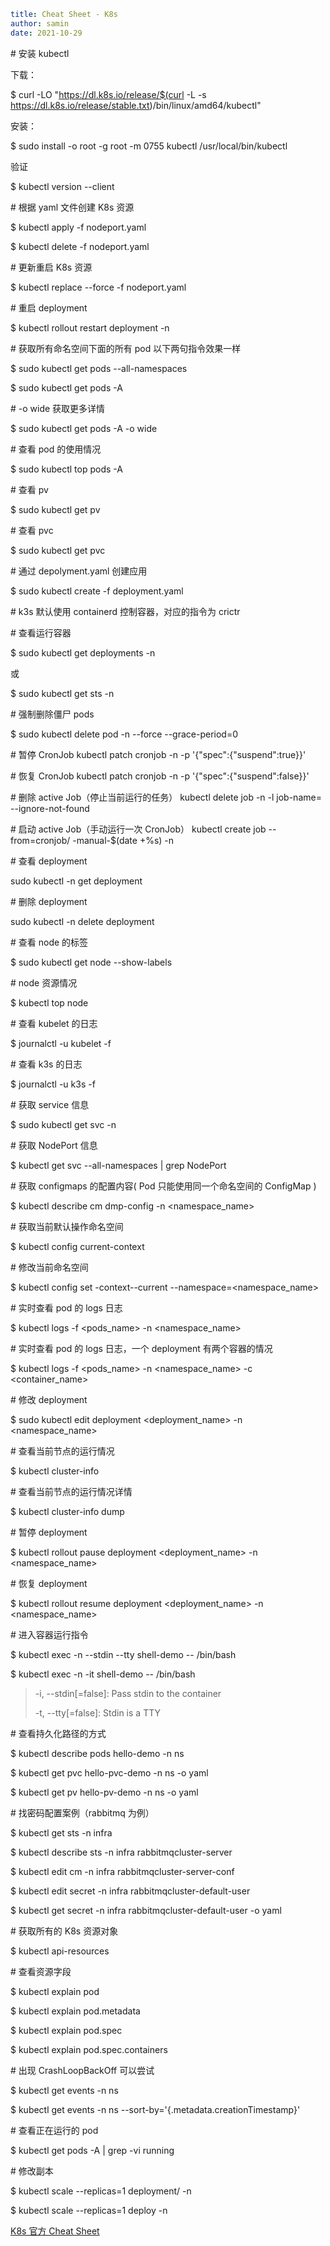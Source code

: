 ```yaml
title: Cheat Sheet - K8s
author: samin
date: 2021-10-29
```

\# 安装 kubectl

下载：

$ curl -LO "https://dl.k8s.io/release/$(curl -L -s https://dl.k8s.io/release/stable.txt)/bin/linux/amd64/kubectl"

安装：

$ sudo install -o root -g root -m 0755 kubectl /usr/local/bin/kubectl

验证

$ kubectl version --client

\# 根据 yaml 文件创建 K8s 资源

$ kubectl apply -f nodeport.yaml

$ kubectl delete -f nodeport.yaml

\# 更新重启 K8s 资源

$ kubectl replace --force -f nodeport.yaml

\# 重启 deployment

$ kubectl rollout restart deployment -n <namespace> <deployment-name>

\# 获取所有命名空间下面的所有 pod 以下两句指令效果一样

$ sudo kubectl get pods --all-namespaces

$ sudo kubectl get pods -A

\# -o wide 获取更多详情

$ sudo kubectl get pods -A -o wide

\# 查看 pod 的使用情况

$ sudo kubectl top pods -A

\# 查看 pv

$ sudo kubectl get pv

\# 查看 pvc

$ sudo kubectl get pvc

\# 通过 depolyment.yaml 创建应用

$ sudo kubectl create -f deployment.yaml

\# k3s 默认使用 containerd 控制容器，对应的指令为 crictr

\# 查看运行容器

$ sudo kubectl get deployments -n <namespaces>

或

$ sudo kubectl get sts -n <namespaces>

\# 强制删除僵尸 pods

$ sudo kubectl delete pod <pod-name> -n <namespace-name> --force --grace-period=0

\# 暂停 CronJob
kubectl patch cronjob <name> -n <namespace> -p '{"spec":{"suspend":true}}'

\# 恢复 CronJob
kubectl patch cronjob <name> -n <namespace> -p '{"spec":{"suspend":false}}'

\# 删除 active Job（停止当前运行的任务）
kubectl delete job -n <namespace> -l job-name=<name> --ignore-not-found

\# 启动 active Job（手动运行一次 CronJob）
kubectl create job --from=cronjob/<name> <name>-manual-$(date +%s) -n <namespace>

\# 查看 deployment

sudo kubectl -n <namespace-name> get deployment

\# 删除 deployment

sudo kubectl -n <namespace-name> delete deployment <pod-name>

\# 查看 node 的标签

$ sudo kubectl get node --show-labels

\# node 资源情况

$ kubectl top node

\# 查看 kubelet 的日志

$ journalctl -u kubelet -f

\# 查看 k3s 的日志

$ journalctl -u k3s -f

\# 获取 service 信息

$ sudo kubectl get svc -n <namespaces>

\# 获取 NodePort 信息

$ kubectl get svc --all-namespaces | grep NodePort

\# 获取 configmaps 的配置内容( Pod 只能使用同一个命名空间的 ConfigMap )

$ kubectl describe cm dmp-config -n <namespace_name>

\# 获取当前默认操作命名空间

$ kubectl config current-context

\# 修改当前命名空间

$ kubectl config set -context--current --namespace=<namespace_name>

\# 实时查看 pod 的 logs 日志

$ kubectl logs -f <pods_name> -n <namespace_name>

\# 实时查看 pod 的 logs 日志，一个 deployment 有两个容器的情况

$ kubectl logs -f <pods_name> -n <namespace_name> -c <container_name>

\# 修改 deployment

$ sudo kubectl edit deployment <deployment_name> -n <namespace_name>

\# 查看当前节点的运行情况

$ kubectl cluster-info

\# 查看当前节点的运行情况详情

$ kubectl cluster-info dump

\# 暂停 deployment

$ kubectl rollout pause deployment <deployment_name> -n <namespace_name>

\# 恢复 deployment

$ kubectl rollout resume deployment <deployment_name> -n <namespace_name>

\# 进入容器运行指令

$ kubectl exec -n <namespace> --stdin --tty shell-demo -- /bin/bash

$ kubectl exec -n <namespace> -it shell-demo -- /bin/bash

> -i, --stdin[=false]: Pass stdin to the container
>
> -t, --tty[=false]: Stdin is a TTY

\# 查看持久化路径的方式

$ kubectl describe pods hello-demo -n ns

$ kubectl get pvc hello-pvc-demo -n ns -o yaml

$ kubectl get pv hello-pv-demo -n ns -o yaml

\# 找密码配置案例（rabbitmq 为例）

$ kubectl get sts -n infra

$ kubectl describe sts -n infra rabbitmqcluster-server

$ kubectl edit cm -n infra rabbitmqcluster-server-conf

$ kubectl edit secret -n infra rabbitmqcluster-default-user

$ kubectl get secret -n infra rabbitmqcluster-default-user -o yaml

\# 获取所有的 K8s 资源对象

$ kubectl api-resources

\# 查看资源字段

$ kubectl explain pod

$ kubectl explain pod.metadata

$ kubectl explain pod.spec

$ kubectl explain pod.spec.containers

\# 出现 CrashLoopBackOff 可以尝试

$ kubectl get events -n ns

$ kubectl get events -n ns --sort-by='{.metadata.creationTimestamp}'

\# 查看正在运行的 pod

$ kubectl get pods -A | grep -vi running

\# 修改副本

$ kubectl scale --replicas=1 deployment/<deployname> -n <ns>

$ kubectl scale --replicas=1 deploy <deployname> -n <ns>

[K8s 官方 Cheat Sheet](https://kubernetes.io/docs/reference/kubectl/cheatsheet/)